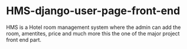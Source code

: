 # HMS-django-user-page-front-end
HMS is a Hotel room management system where the admin can add the room, amentites, price and much more this the one of the major project front end part.
